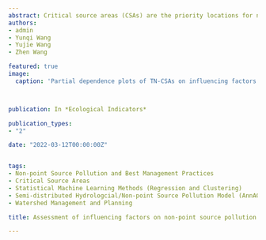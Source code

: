 ```yaml
---
abstract: Critical source areas (CSAs) are the priority locations for non-point source pollution (NPSP) control, and their spatial distribution is influenced by NPSP influencing factors. Therefore, identifying CSAs and the dominant NPSP influencing factors are important for NPSP research and control, while there is limited discussion in quantifying the nonlinear relationships between factors and the excessive pollutant loads in CSAs. In this study, CSAs were first identified based on the pollutant loads simulated by the AnnAGNPS model in a typical agricultural watershed in Three Gorges Reservoir region, and eight factors associated with the NPSP generation and transport processes were selected as the NPSP influencing factors. The boosted regression tree model was applied to quantify the contribution rate of each factor and the partial dependence plots were developed to visualize the non-linear relationships and the thresholds between factors and TN/TP loads in CSAs. Results revealed that land use has the largest contribution rate (37.35%) on TN-CSAs, followed by nitrogenous fertilizer (36.93%), and soil type (17.59%), while for TP-CSAs, phosphorus fertilizer (57.83%) ranked first in contribution rate, followed by land use type (25.03%) and soil type (13.70%). The sloping farmland and orchards, as well as certain soil types are positively correlated with CSAs, and TN/TP loads respond positively with increasing factor values before thresholds. In addition, the preliminary step of BMPs (Best Management Practices) planning was conducted based on the study results to select suitable BMPs with high ecological effectiveness. In general, this study identified the dominant NPSP influencing factor on CSAs, as well as the non-linear relationships and thresholds associated with the pollutant loads trends that managers should be aware of, which contribute to an in-depth understanding of NPSP mechanism and provide insights for NPSP control.
authors:
- admin
- Yunqi Wang
- Yujie Wang
- Zhen Wang

featured: true
image:
  caption: 'Partial dependence plots of TN-CSAs on influencing factors'



publication: In *Ecological Indicators*

publication_types:
- "2"

date: "2022-03-12T00:00:00Z"


tags:
- Non-point Source Pollution and Best Management Practices
- Critical Source Areas
- Statistical Machine Learning Methods (Regression and Clustering)
- Semi-distributed Hydrologcial/Non-point Source Pollution Model (AnnAGNPS)
- Watershed Management and Planning

title: Assessment of influencing factors on non-point source pollution critical source areas in an agricultural watershed (Under Review)

---
```


